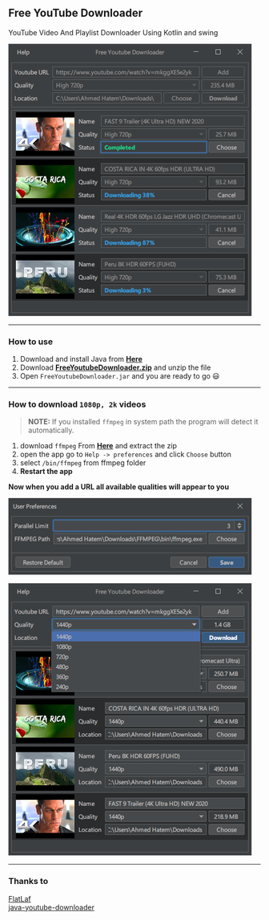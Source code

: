 ## Free YouTube Downloader

YouTube Video And Playlist Downloader Using Kotlin and swing

![Screenshot](/images/1.png?raw=true)

---
### How to use
1. Download and install Java from **[Here](https://www.java.com/en/download/manual.jsp)**
2. Download **[FreeYoutubeDownloader.zip](https://github.com/ahatem/Free-Youtube-Downloader-Kotlin-Swing/releases/download/v2.0.0/FreeYoutubeDownloader.zip)**
   and unzip the file
3. Open `FreeYoutubeDownloader.jar` and you are ready to go :smiley:

---
### How to download `1080p, 2k` videos
> **NOTE:** If you installed `ffmpeg` in system path the program will detect it automatically.
1. download `ffmpeg` From **[Here](https://ffmpeg.org/download.html)** and extract the zip
2. open the app go to `Help -> preferences` and click `Choose` button
3. select `/bin/ffmpeg` from ffmpeg folder
4. **Restart the app**

**Now when you add a URL all available qualities will appear to you**

![Screenshot](/images/2.png?raw=true)

![Screenshot](/images/3.png?raw=true)

---
### Thanks to
[FlatLaf](https://github.com/JFormDesigner/FlatLaf)  
[java-youtube-downloader](https://github.com/sealedtx/java-youtube-downloader)
